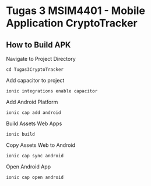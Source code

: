 # Tugas 3 MSIM4401 - Mobile Application CryptoTracker

## How to Build APK
Navigate to Project Directory
```
cd Tugas3CryptoTracker
```

Add capacitor to project
```
ionic integrations enable capacitor
```

Add Android Platform
```
ionic cap add android
```

Build Assets Web Apps
```
ionic build
```

Copy Assets Web to Android
```
ionic cap sync android
```

Open Android App
```
ionic cap open android
```
